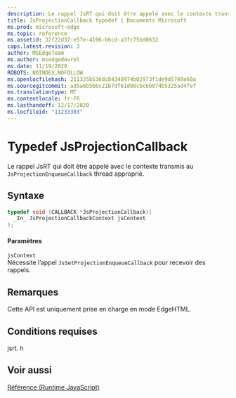 ```yaml
---
description: Le rappel JsRT qui doit être appelé avec le contexte transmis au `JsProjectionEnqueueCallback` thread approprié.
title: JsProjectionCallback typedef | Documents Microsoft
ms.prod: microsoft-edge
ms.topic: reference
ms.assetid: 32f22d37-e57e-4196-b6cd-a3fc75bd0632
caps.latest.revision: 3
author: MSEdgeTeam
ms.author: msedgedevrel
ms.date: 11/19/2020
ROBOTS: NOINDEX,NOFOLLOW
ms.openlocfilehash: 211325b536dc84340974b02973f1de9d5749a60a
ms.sourcegitcommit: a35a6b5bbc21b7df61d08cbc6b074b5325ad4fef
ms.translationtype: MT
ms.contentlocale: fr-FR
ms.lasthandoff: 12/17/2020
ms.locfileid: "11233303"
---
```

# Typedef JsProjectionCallback

Le rappel JsRT qui doit être appelé avec le contexte transmis au `JsProjectionEnqueueCallback` thread approprié.  
  
## Syntaxe  
  
```cpp  
typedef void (CALLBACK *JsProjectionCallback)(  
  _In_ JsProjectionCallbackContext jsContext  
);  
```  
  
#### Paramètres  
 `jsContext`  
 Nécessite l’appel `JsSetProjectionEnqueueCallback` pour recevoir des rappels.  
  
## Remarques  
 Cette API est uniquement prise en charge en mode EdgeHTML.  
  
## Conditions requises  
 jsrt. h  
  
## Voir aussi  
 [Référence (Runtime JavaScript)](../chakra-hosting/reference-javascript-runtime.md)
